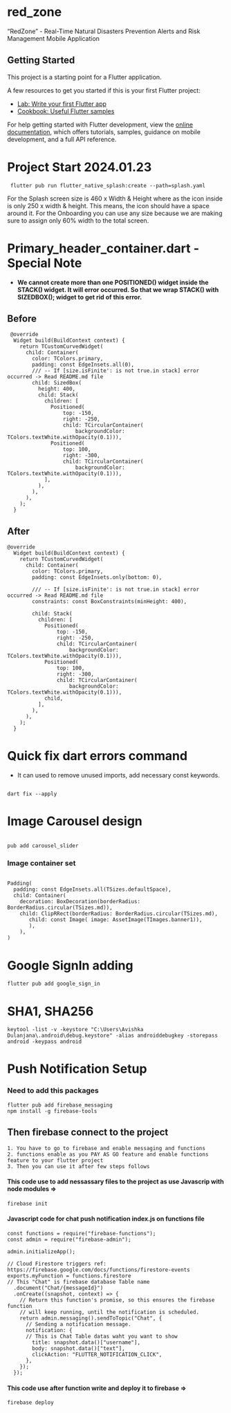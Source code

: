 # red_zone

“RedZone” - Real-Time Natural Disasters Prevention Alerts and Risk Management Mobile Application

## Getting Started

This project is a starting point for a Flutter application.

A few resources to get you started if this is your first Flutter project:

- [Lab: Write your first Flutter app](https://docs.flutter.dev/get-started/codelab)
- [Cookbook: Useful Flutter samples](https://docs.flutter.dev/cookbook)

For help getting started with Flutter development, view the
[online documentation](https://docs.flutter.dev/), which offers tutorials,
samples, guidance on mobile development, and a full API reference.

# Project Start 2024.01.23

```agsl
 flutter pub run flutter_native_splash:create --path=splash.yaml
```

For the Splash screen size is 460 x Width & Height where as the icon inside is only 250 x width & height. This means, the icon should have a space around it. For the Onboarding you can use any size because we are making sure to assign only 60% width to the total screen.

# Primary_header_container.dart - Special Note

- <b>We cannot create more than one POSITIONED() widget inside the STACK() widget. It will error occurred. So that we wrap STACK() with SIZEDBOX(); widget to get rid of this error.</b>

## Before

```agsl
 @override
  Widget build(BuildContext context) {
    return TCustomCurvedWidget(
      child: Container(
        color: TColors.primary,
        padding: const EdgeInsets.all(0),
        /// -- If [size.isFinite': is not true.in stack] error occurred -> Read README.md file
        child: SizedBox(
          height: 400,
          child: Stack(
            children: [
              Positioned(
                  top: -150,
                  right: -250,
                  child: TCircularContainer(
                      backgroundColor: TColors.textWhite.withOpacity(0.1))),
              Positioned(
                  top: 100,
                  right: -300,
                  child: TCircularContainer(
                      backgroundColor: TColors.textWhite.withOpacity(0.1))),
            ],
          ),
        ),
      ),
    );
  }
```

## After

```agsl
@override
  Widget build(BuildContext context) {
    return TCustomCurvedWidget(
      child: Container(
        color: TColors.primary,
        padding: const EdgeInsets.only(bottom: 0),

        /// -- If [size.isFinite': is not true.in stack] error occurred -> Read README.md file
        constraints: const BoxConstraints(minHeight: 400),
        
        child: Stack(
          children: [
            Positioned(
                top: -150,
                right: -250,
                child: TCircularContainer(
                    backgroundColor: TColors.textWhite.withOpacity(0.1))),
            Positioned(
                top: 100,
                right: -300,
                child: TCircularContainer(
                    backgroundColor: TColors.textWhite.withOpacity(0.1))),
            child,
          ],
        ),
      ),
    );
  }
```

# Quick fix dart errors command

- It can used to remove unused imports, add necessary const keywords.

```agsl

dart fix --apply

```

# Image Carousel design

```agsl

pub add carousel_slider

```
### Image container set
```agsl

Padding(
  padding: const EdgeInsets.all(TSizes.defaultSpace),
  child: Container(
    decoration: BoxDecoration(borderRadius: BorderRadius.circular(TSizes.md)),
    child: ClipRRect(borderRadius: BorderRadius.circular(TSizes.md),
       child: const Image( image: AssetImage(TImages.banner1)),
       ),
    ),
)
```

# Google SignIn adding

```agsl
flutter pub add google_sign_in   
```

# SHA1, SHA256

```agsl
keytool -list -v -keystore "C:\Users\Avishka Dulanjana\.android\debug.keystore" -alias androiddebugkey -storepass android -keypass android
```

# Push Notification Setup

### Need to add this packages

```agsl
flutter pub add firebase_messaging
npm install -g firebase-tools
```

## Then firebase connect to the project

```agsl
1. You have to go to firebase and enable messaging and functions
2. functions enable as you PAY AS GO feature and enable functions feature to your flutter project
3. Then you can use it after few steps follows
```

#### This code use to add nessassary files to the project as use Javascrip with node modules =>

```agsl
firebase init  
```
#### Javascript code for chat push notification index.js on functions file
```agsl
const functions = require("firebase-functions");
const admin = require("firebase-admin");

admin.initializeApp();

// Cloud Firestore triggers ref: https://firebase.google.com/docs/functions/firestore-events
exports.myFunction = functions.firestore
// This "Chat" is firebase database Table name
  .document("Chat/{messageId}")
  .onCreate((snapshot, context) => {
    // Return this function's promise, so this ensures the firebase function
    // will keep running, until the notification is scheduled.
    return admin.messaging().sendToTopic("Chat", {
      // Sending a notification message.
      notification: {
      // This is Chat Table datas waht you want to show
        title: snapshot.data()["username"],
        body: snapshot.data()["text"],
        clickAction: "FLUTTER_NOTIFICATION_CLICK",
      },
    });
  });

```
#### This code use after function write and deploy it to firebase =>

```agsl
firebase deploy 
```